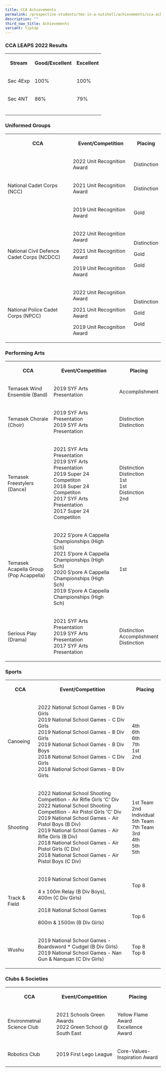 ```yaml
---
title: CCA Achievements
permalink: /prospective-students/tms-in-a-nutshell/achievements/cca-achievements/
description: ""
third_nav_title: Achievements
variant: tiptap
---
```

<h3>CCA LEAPS 2022 Results</h3><table><tbody><tr><th rowspan="1" colspan="1"><p><strong>Stream</strong></p></th><th rowspan="1" colspan="1"><p><strong>Good/Excellent</strong></p></th><th rowspan="1" colspan="1"><p><strong>Excellent</strong></p></th></tr><tr><td rowspan="1" colspan="1"><p>Sec 4Exp</p></td><td rowspan="1" colspan="1"><p>100%</p></td><td rowspan="1" colspan="1"><p>100%</p></td></tr><tr><td rowspan="1" colspan="1"><p>Sec 4NT</p></td><td rowspan="1" colspan="1"><p>86%</p></td><td rowspan="1" colspan="1"><p>79%</p></td></tr><tr><td rowspan="1" colspan="1"><p></p></td><td rowspan="1" colspan="1"><p></p></td><td rowspan="1" colspan="1"><p></p></td></tr></tbody></table><h3>Uniformed Groups</h3><table><tbody><tr><th rowspan="1" colspan="1"><p><strong>CCA</strong></p></th><th rowspan="1" colspan="1"><p><strong>Event/Competition</strong></p></th><th rowspan="1" colspan="1"><p><strong>Placing</strong></p></th></tr><tr><td rowspan="3" colspan="1"><p>National Cadet Corps (NCC)</p></td><td rowspan="1" colspan="1"><p>2022 Unit Recognition Award</p></td><td rowspan="1" colspan="1"><p>Distinction</p></td></tr><tr><td rowspan="1" colspan="1"><p>2021 Unit Recognition Award</p></td><td rowspan="1" colspan="1"><p>Distinction</p></td></tr><tr><td rowspan="1" colspan="1"><p>2019 Unit Recognition Award</p></td><td rowspan="1" colspan="1"><p>Gold</p></td></tr><tr><td rowspan="1" colspan="1"><p>National Civil Defence Cadet Corps (NCDCC)</p></td><td rowspan="1" colspan="1"><p>2022 Unit Recognition Award</p><p>2021 Unit Recognition Award</p><p>2019 Unit Recognition Award</p></td><td rowspan="1" colspan="1"><p>Distinction</p><p>Gold</p><p>Gold</p></td></tr><tr><td rowspan="1" colspan="1"><p>National Police Cadet Corps (NPCC)</p></td><td rowspan="1" colspan="1"><p>2022 Unit Recognition Award</p><p>2021 Unit Recognition Award</p><p>2019 Unit Recognition Award</p></td><td rowspan="1" colspan="1"><p>Distinction</p><p>Gold</p><p>Gold</p></td></tr></tbody></table><h3>Performing Arts</h3><table><tbody><tr><th rowspan="1" colspan="1"><p><strong>CCA</strong></p></th><th rowspan="1" colspan="1"><p><strong>Event/Competition</strong></p></th><th rowspan="1" colspan="1"><p><strong>Placing</strong></p></th></tr><tr><td rowspan="1" colspan="1"><p>Temasek Wind Ensemble (Band)</p></td><td rowspan="1" colspan="1"><p>2019 SYF Arts Presentation</p></td><td rowspan="1" colspan="1"><p>Accomplishment</p></td></tr><tr><td rowspan="1" colspan="1"><p>Temasek Chorale (Choir)</p></td><td rowspan="1" colspan="1"><p>2019 SYF Arts Presentation<br>2019 SYF Arts Presentation</p></td><td rowspan="1" colspan="1"><p>Distinction<br>Distinction</p></td></tr><tr><td rowspan="1" colspan="1"><p>Temasek Freestylers (Dance)</p></td><td rowspan="1" colspan="1"><p>2021 SYF Arts Presentation<br>2019 SYF Arts Presentation<br>2019 Super 24 Competiton<br>2018 Super 24 Competiton<br>2017 SYF Arts Presentation<br>2017 Super 24 Competiton</p></td><td rowspan="1" colspan="1"><p>Distinction<br>Distinction<br>1st<br>1st<br>Distinction<br>2nd</p></td></tr><tr><td rowspan="1" colspan="1"><p>Temasek Acapella Group (Pop Acappella)</p></td><td rowspan="1" colspan="1"><p>2022 S’pore A Cappella Championships (High Sch)<br>2021 S’pore A Cappella Championships (High Sch)<br>2020 S’pore A Cappella Championships (High Sch)<br>2019 S’pore A Cappella Championships (High Sch)</p></td><td rowspan="1" colspan="1"><p>1st</p></td></tr><tr><td rowspan="1" colspan="1"><p>Serious Play (Drama)</p></td><td rowspan="1" colspan="1"><p>2021 SYF Arts Presentation<br>2019 SYF Arts Presentation<br>2017 SYF Arts Presentation</p></td><td rowspan="1" colspan="1"><p>Distinction<br>Accomplishment<br>Distinction</p></td></tr></tbody></table><h3>Sports</h3><table><tbody><tr><th rowspan="1" colspan="1"><p><strong>CCA</strong></p></th><th rowspan="1" colspan="1"><p><strong>Event/Competition</strong></p></th><th rowspan="1" colspan="1"><p><strong>Placing</strong></p></th></tr><tr><td rowspan="1" colspan="1"><p>Canoeing</p></td><td rowspan="1" colspan="1"><p>2022 National School Games - B Div Girls<br>2019 National School Games - C Div Girls<br>2019 National School Games - B Div Girls<br>2019 National School Games - B Div Boys<br>2018 National School Games - C Div Girls<br>2018 National School Games - B Div Girls</p></td><td rowspan="1" colspan="1"><p>4th<br>6th<br>6th<br>7th<br>1st<br>2nd</p></td></tr><tr><td rowspan="1" colspan="1"><p>Shooting</p></td><td rowspan="1" colspan="1"><p>2022 National School Shooting Competition - Air Rifle Girls 'C' Div<br>2022 National School Shooting Competition - Air Pistol Girls 'C' Div<br>2019 National School Games - Air Pistol Boys (B Div)<br>2019 National School Games - Air Rifle Girls (B Div)<br>2018 National School Games - Air Pistol Girls (C Div)<br>2018 National School Games - Air Pistol Boys (C Div)</p></td><td rowspan="1" colspan="1"><p>1st Team<br>2nd Individual<br>5th Team<br>7th Team<br>3rd<br>4th<br>5th<br>5th<br></p></td></tr><tr><td rowspan="1" colspan="1"><p>Track &amp; Field</p></td><td rowspan="1" colspan="1"><p>2019 National School Games<br><br>4 x 100m Relay (B Div Boys),<br>400m (C Div Girls)<br><br>2018 National School Games<br><br>800m &amp; 1500m (B Div Girls)</p></td><td rowspan="1" colspan="1"><p>Top 8<br><br><br><br><br>Top 6<br></p></td></tr><tr><td rowspan="1" colspan="1"><p>Wushu</p></td><td rowspan="1" colspan="1"><p>2019 National School Games - Boardsword * Cudgel (B Div Girls)<br>2019 National School Games - Nan Gun &amp; Nanquan (C Div Girls)</p></td><td rowspan="1" colspan="1"><p>Top 8<br>Top 8</p></td></tr></tbody></table><h3>Clubs &amp; Societies</h3><table><tbody><tr><th rowspan="1" colspan="1"><p><strong>CCA</strong></p></th><th rowspan="1" colspan="1"><p><strong>Event/Competition</strong></p></th><th rowspan="1" colspan="1"><p><strong>Placing</strong></p></th></tr><tr><td rowspan="1" colspan="1"><p>Environmetnal Science Club</p></td><td rowspan="1" colspan="1"><p>2021 Schools Green Awards<br>2022 Green School @ South East</p></td><td rowspan="1" colspan="1"><p>Yellow Flame Award<br>Excellence Award</p></td></tr><tr><td rowspan="1" colspan="1"><p>Robotics Club</p></td><td rowspan="1" colspan="1"><p>2019 First Lego League</p></td><td rowspan="1" colspan="1"><p>Core-Values-Inspiration Award</p></td></tr></tbody></table><p></p>